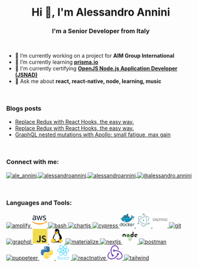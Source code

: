 <h1 align="center">Hi 👋, I'm Alessandro Annini</h1>
<h3 align="center">I'm a Senior Developer from Italy</h3>

&nbsp;

- 🔭 I’m currently working on a project for **AIM Group International**
- 🌱 I’m currently learning **[prisma.io](https://www.prisma.io/)**
- 📖 I'm currently certifying **[OpenJS Node.js Application Developer (JSNAD)](https://training.linuxfoundation.org/certification/jsnad/)**
- 💬 Ask me about **react, react-native, node, learning, music**

&nbsp;

### Blogs posts

<!-- BLOG-POST-LIST:START -->
- [Replace Redux with React Hooks, the easy way.](https://dev.to/ale_annini/replace-redux-with-react-hooks-the-easy-way-10nk)
- [Replace Redux with React Hooks, the easy way.](https://medium.com/hackernoon/replace-redux-with-react-hooks-the-easy-way-4ce9fe2cf231?source=rss-4566943178c0------2)
- [GraphQL nested mutations with Apollo: small fatigue, max gain](https://medium.com/hackernoon/graphql-nested-mutations-with-apollo-small-fatigue-max-gain-1020f627ea2e?source=rss-4566943178c0------2)
<!-- BLOG-POST-LIST:END -->

&nbsp;

<h3 align="left">Connect with me:</h3>
<p align="left">
  <a href="https://twitter.com/ale_annini" target="blank">
    <img align="center" src="https://cdn.jsdelivr.net/npm/simple-icons@3.0.1/icons/twitter.svg" alt="ale_annini" height="30" width="40" />
  </a>
  <a href="https://linkedin.com/in/alessandroannini" target="blank">
    <img align="center" src="https://cdn.jsdelivr.net/npm/simple-icons@3.0.1/icons/linkedin.svg" alt="alessandroannini" height="30" width="40" />
  </a>
  <a href="https://codesandbox.com/alessandroannini" target="blank">
    <img align="center" src="https://cdn.jsdelivr.net/npm/simple-icons@3.0.1/icons/codesandbox.svg" alt="alessandroannini" height="30" width="40" />
  </a>
  <a href="https://medium.com/@alessandro.annini" target="blank">
    <img align="center" src="https://cdn.jsdelivr.net/npm/simple-icons@3.0.1/icons/medium.svg" alt="@alessandro.annini" height="30" width="40" />
  </a>
</p>

&nbsp;

<h3 align="left">Languages and Tools:</h3>
<p align="left">
  <a href="https://aws.amazon.com/amplify/" target="_blank">
    <img src="https://docs.amplify.aws/assets/logo-dark.svg" alt="amplify" width="40" height="40"/>
  </a>
  <a href="https://aws.amazon.com" target="_blank">
    <img src="https://raw.githubusercontent.com/devicons/devicon/master/icons/amazonwebservices/amazonwebservices-original-wordmark.svg" alt="aws" width="40" height="40"/>
  </a>
  <a href="https://www.gnu.org/software/bash/" target="_blank">
    <img src="https://www.vectorlogo.zone/logos/gnu_bash/gnu_bash-icon.svg" alt="bash" width="40" height="40"/>
  </a>
  <a href="https://www.chartjs.org" target="_blank">
    <img src="https://www.chartjs.org/media/logo-title.svg" alt="chartjs" width="40" height="40"/>
  </a>
  <a href="https://www.cypress.io" target="_blank">
    <img src="https://raw.githubusercontent.com/simple-icons/simple-icons/6e46ec1fc23b60c8fd0d2f2ff46db82e16dbd75f/icons/cypress.svg" alt="cypress" width="40" height="40"/>
  </a>
  <a href="https://www.docker.com/" target="_blank">
    <img src="https://raw.githubusercontent.com/devicons/devicon/master/icons/docker/docker-original-wordmark.svg" alt="docker" width="40" height="40"/>
  </a>
  <a href="https://www.electronjs.org" target="_blank">
    <img src="https://raw.githubusercontent.com/devicons/devicon/master/icons/electron/electron-original.svg" alt="electron" width="40" height="40"/>
  </a>
  <a href="https://expressjs.com" target="_blank">
    <img src="https://raw.githubusercontent.com/devicons/devicon/master/icons/express/express-original-wordmark.svg" alt="express" width="40" height="40"/>
  </a>
  <a href="https://git-scm.com/" target="_blank">
    <img src="https://www.vectorlogo.zone/logos/git-scm/git-scm-icon.svg" alt="git" width="40" height="40"/>
  </a>
  <a href="https://graphql.org" target="_blank">
    <img src="https://www.vectorlogo.zone/logos/graphql/graphql-icon.svg" alt="graphql" width="40" height="40"/>
  </a>
  <a href="https://developer.mozilla.org/en-US/docs/Web/JavaScript" target="_blank">
    <img src="https://raw.githubusercontent.com/devicons/devicon/master/icons/javascript/javascript-original.svg" alt="javascript" width="40" height="40"/>
  </a>
  <a href="https://www.linux.org/" target="_blank">
    <img src="https://raw.githubusercontent.com/devicons/devicon/master/icons/linux/linux-original.svg" alt="linux" width="40" height="40"/>
  </a>
  <a href="https://materializecss.com/" target="_blank">
    <img src="https://raw.githubusercontent.com/prplx/svg-logos/5585531d45d294869c4eaab4d7cf2e9c167710a9/svg/materialize.svg" alt="materialize" width="40" height="40"/>
  </a>
  <a href="https://nextjs.org/" target="_blank">
    <img src="https://cdn.worldvectorlogo.com/logos/nextjs-3.svg" alt="nextjs" width="40" height="40"/>
  </a>
  <a href="https://nodejs.org" target="_blank">
    <img src="https://raw.githubusercontent.com/devicons/devicon/master/icons/nodejs/nodejs-original-wordmark.svg" alt="nodejs" width="40" height="40"/>
  </a>
  <a href="https://postman.com" target="_blank">
    <img src="https://www.vectorlogo.zone/logos/getpostman/getpostman-icon.svg" alt="postman" width="40" height="40"/>
  </a>
  <a href="https://github.com/puppeteer/puppeteer" target="_blank">
    <img src="https://www.vectorlogo.zone/logos/pptrdev/pptrdev-official.svg" alt="puppeteer" width="40" height="40"/>
  </a>
  <a href="https://www.python.org" target="_blank">
    <img src="https://raw.githubusercontent.com/devicons/devicon/master/icons/python/python-original.svg" alt="python" width="40" height="40"/>
  </a>
  <a href="https://reactjs.org/" target="_blank">
    <img src="https://raw.githubusercontent.com/devicons/devicon/master/icons/react/react-original-wordmark.svg" alt="react" width="40" height="40"/>
  </a>
  <a href="https://reactnative.dev/" target="_blank">
    <img src="https://reactnative.dev/img/header_logo.svg" alt="reactnative" width="40" height="40"/>
  </a>
  <a href="https://redux.js.org" target="_blank">
    <img src="https://raw.githubusercontent.com/devicons/devicon/master/icons/redux/redux-original.svg" alt="redux" width="40" height="40"/>
  </a>
  <a href="https://tailwindcss.com/" target="_blank">
    <img src="https://www.vectorlogo.zone/logos/tailwindcss/tailwindcss-icon.svg" alt="tailwind" width="40" height="40"/>
  </a>
</p>
